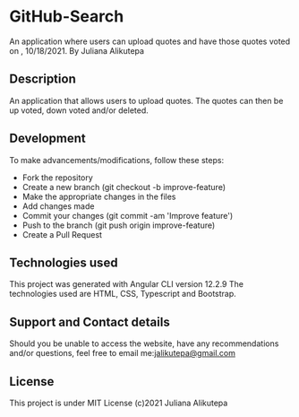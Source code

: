 # GitHub-Search

An application where users can upload quotes and have those quotes voted on , 10/18/2021.
By Juliana Alikutepa

## Description

An application that allows users to upload quotes. The quotes can then be up voted, down voted and/or deleted.
## Development
To make advancements/modifications, follow these steps:

* Fork the repository
* Create a new branch (git checkout -b improve-feature)
* Make the appropriate changes in the files
* Add changes made
* Commit your changes (git commit -am 'Improve feature')
* Push to the branch (git push origin improve-feature)
* Create a Pull Request

## Technologies used 

This project was generated with Angular CLI version 12.2.9 The technologies used are HTML, CSS, Typescript and Bootstrap.

## Support and Contact details

Should you be unable to access the website, have any recommendations and/or questions, feel free to email me:jalikutepa@gmail.com

## License
This project is under MIT License (c)2021 Juliana Alikutepa
